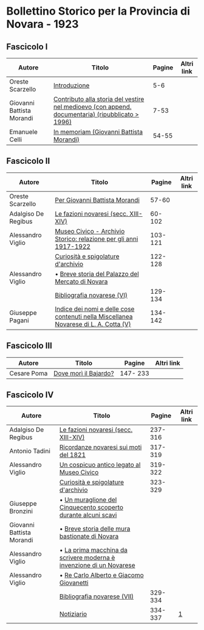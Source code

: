# Bollettino Storico per la Provincia di Novara - 1923

## Fascicolo I

| Autore                    | Titolo                                                                                                                                                | Pagine | Altri link |
|---------------------------|-------------------------------------------------------------------------------------------------------------------------------------------------------|--------|------------|
| Oreste Scarzello          | [Introduzione](https://en.calameo.com/read/007260735b5d878e15e94)                                                                                     | 5-6    |            |
| Giovanni Battista Morandi | [Contributo alla storia del vestire nel medioevo (con append. documentaria) (ripubblicato > 1996)](https://en.calameo.com/read/007260735b5d878e15e94) | 7-53   |            |
| Emanuele Celli            | [In memoriam (Giovanni Battista Morandi)](https://en.calameo.com/read/007260735b5d878e15e94)                                                          | 54-55  |            |

## Fascicolo II

| Autore              | Titolo                                                                                                                                    | Pagine  | Altri link |
|---------------------|-------------------------------------------------------------------------------------------------------------------------------------------|---------|------------|
| Oreste Scarzello    | [Per Giovanni Battista Morandi](https://en.calameo.com/read/007260735e1d592f22e27)                                                        | 57-60   |            |
| Adalgiso De Regibus | [Le fazioni novaresi (secc. XIII-XIV)](https://en.calameo.com/read/007260735e1d592f22e27)                                                 | 60-102  |            |
| Alessandro Viglio   | [Museo Civico - Archivio Storico: relazione per gli anni 1917-1922](https://en.calameo.com/read/007260735e1d592f22e27)                    | 103-121 |            |
|                     | [Curiosità e spigolature d'archivio](https://en.calameo.com/read/007260735e1d592f22e27)                                                   | 122-128 |            |
| Alessandro Viglio   | • [Breve storia del Palazzo del Mercato di Novara](https://en.calameo.com/read/007260735e1d592f22e27)                                     |         |            |
|                     | [Bibliografia novarese (VI)](https://en.calameo.com/read/007260735e1d592f22e27)                                                           | 129-134 |            |
| Giuseppe Pagani     | [Indice dei nomi e delle cose contenuti nella Miscellanea Novarese di L. A. Cotta (V)](https://en.calameo.com/read/007260735e1d592f22e27) | 134-142 |            |

## Fascicolo III

| Autore      | Titolo                                                                     | Pagine   | Altri link |
|-------------|----------------------------------------------------------------------------|----------|------------|
| Cesare Poma | [Dove morì il Bajardo?](https://en.calameo.com/read/00726073503e6379a57af) | 147- 233 |            |

## Fascicolo IV

| Autore                    | Titolo                                                                                                                   | Pagine  | Altri link                                             |
|---------------------------|--------------------------------------------------------------------------------------------------------------------------|---------|--------------------------------------------------------|
| Adalgiso De Regibus       | [Le fazioni novaresi (secc. XIII-XIV)](https://en.calameo.com/read/00726073563ffd1a3dd08)                                | 237-316 |                                                        |
| Antonio Tadini            | [Ricordanze novaresi sui moti del 1821](https://en.calameo.com/read/00726073563ffd1a3dd08)                               | 317-319 |                                                        |
| Alessandro Viglio         | [Un cospicuo antico legato al Museo Civico](https://en.calameo.com/read/00726073563ffd1a3dd08)                           | 319-322 |                                                        |
|                           | [Curiosità e spigolature d'archivio](https://en.calameo.com/read/00726073563ffd1a3dd08)                                  | 323-329 |                                                        |
| Giuseppe Bronzini         | • [Un muraglione del Cinquecento scoperto durante alcuni scavi](https://en.calameo.com/read/00726073563ffd1a3dd08)       |         |                                                        |
| Giovanni Battista Morandi | • [Breve storia delle mura bastionate di Novara](https://en.calameo.com/read/00726073563ffd1a3dd08)                      |         |                                                        |
| Alessandro Viglio         | • [La prima macchina da scrivere moderna è invenzione di un Novarese](https://en.calameo.com/read/00726073563ffd1a3dd08) |         |                                                        |
| Alessandro Viglio         | • [Re Carlo Alberto e Giacomo Giovanetti](https://en.calameo.com/read/00726073563ffd1a3dd08)                             |         |                                                        |
|                           | [Bibliografia novarese (VII)](https://en.calameo.com/read/00726073563ffd1a3dd08)                                         | 329-334 |                                                        |
|                           | [Notiziario](http://www.ssno.it/BSPNo/bspn_not23.html#234)                                                               | 334-337 | [1](https://en.calameo.com/read/00726073563ffd1a3dd08) |
